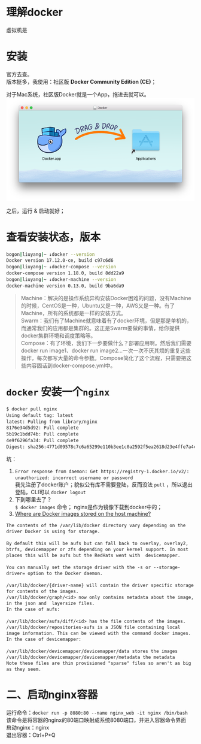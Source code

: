# 理解docker
虚拟机是

# 安装
官方去查。  
版本挺多，我使用：社区版 **Docker Community Edition \(CE\)**；  

对于Mac系统，社区版Docker就是一个App，拖进去就可以。  
![](./res/docker-app-drag.png)  

之后，运行 & 启动就好；

# 查看安装状态，版本
```bash
bogon|liuyang|~ ↓docker --version
Docker version 17.12.0-ce, build c97c6d6
bogon|liuyang|~ ↓docker-compose --version
docker-compose version 1.18.0, build 8dd22a9
bogon|liuyang|~ ↓docker-machine --version
docker-machine version 0.13.0, build 9ba6da9
```
> Machine：解决的是操作系统异构安装Docker困难的问题，没有Machine的时候，CentOS是一种，Ubuntu又是一种，AWS又是一种。有了Machine，所有的系统都是一样的安装方式。  
> Swarm：我们有了Machine就意味着有了docker环境，但是那是单机的，而通常我们的应用都是集群的。这正是Swarm要做的事情，给你提供docker集群环境和调度策略等。   
> Compose：有了环境，我们下一步要做什么？部署应用啊。然后我们需要docker run image1、docker run image2...一次一次不厌其烦的重复这些操作，每次都写大量的命令参数。Compose简化了这个流程，只需要把这些内容固话到docker-compose.yml中。  


# `docker` 安装一个`nginx` 
```bash
$ docker pull nginx
Using default tag: latest
latest: Pulling from library/nginx
8176e34d5d92: Pull complete 
5b19c1bdd74b: Pull complete 
4e9f6296fa34: Pull complete 
Digest: sha256:4771d09578c7c6a65299e110b3ee1c0a2592f5ea2618d23e4ffe7a4cab1ce5de
```
坑：  
1. `Error response from daemon: Get https://registry-1.docker.io/v2/: unauthorized: incorrect username or password`  
我先注册了docker账户；貌似公有库不需要登陆，反而没法 `pull` ，所以退出登陆，CLI可以 `docker logout`  
2. 下到哪里去了？  
`$ docker images` 命令； nginx是作为镜像下载到docker中的；
3. [Where are Docker images stored on the host machine?](https://stackoverflow.com/questions/19234831/where-are-docker-images-stored-on-the-host-machine)
```text
The contents of the /var/lib/docker directory vary depending on the driver Docker is using for storage.

By default this will be aufs but can fall back to overlay, overlay2, btrfs, devicemapper or zfs depending on your kernel support. In most places this will be aufs but the RedHats went with  devicemapper.

You can manually set the storage driver with the -s or --storage-driver= option to the Docker daemon.

/var/lib/docker/{driver-name} will contain the driver specific storage for contents of the images.
/var/lib/docker/graph/<id> now only contains metadata about the image, in the json and  layersize files.
In the case of aufs:

/var/lib/docker/aufs/diff/<id> has the file contents of the images.
/var/lib/docker/repositories-aufs is a JSON file containing local image information. This can be viewed with the command docker images.
In the case of devicemapper:

/var/lib/docker/devicemapper/devicemapper/data stores the images
/var/lib/docker/devicemapper/devicemapper/metadata the metadata
Note these files are thin provisioned "sparse" files so aren't as big as they seem.
```

# 二、启动nginx容器  
运行命令：`docker run -p 8080:80 --name nginx_web -it nginx /bin/bash`  
该命令是将容器的nginx的80端口映射成系统8080端口，并进入容器命令界面  
启动nginx：nginx  
退出容器：Ctrl+P+Q  


